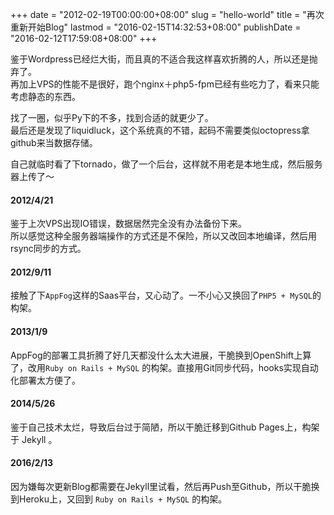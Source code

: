 +++
date = "2012-02-19T00:00:00+08:00"
slug = "hello-world"
title = "再次重新开始Blog"
lastmod = "2016-02-15T14:32:53+08:00"
publishDate = "2016-02-12T17:59:08+08:00"
+++

鉴于Wordpress已经烂大街，而且真的不适合我这样喜欢折腾的人，所以还是抛弃了。   
再加上VPS的性能不是很好，跑个nginx＋php5-fpm已经有些吃力了，看来只能考虑静态的东西。

找了一圈，似乎Py下的不多，找到合适的就更少了。   
最后还是发现了liquidluck，这个系统真的不错，起码不需要类似octopress拿github来当数据存储。   

自己就临时看了下tornado，做了一个后台，这样就不用老是本地生成，然后服务器上传了～

#### 2012/4/21
鉴于上次VPS出现IO错误，数据居然完全没有办法备份下来。  
所以感觉这种全服务器端操作的方式还是不保险，所以又改回本地编译，然后用rsync同步的方式。

#### 2012/9/11
接触了下`AppFog`这样的Saas平台，又心动了。一不小心又换回了`PHP5 + MySQL`的构架。

#### 2013/1/9
AppFog的部署工具折腾了好几天都没什么太大进展，干脆换到OpenShift上算了，改用`Ruby on Rails + MySQL` 的构架。直接用Git同步代码，hooks实现自动化部署太方便了。

#### 2014/5/26
鉴于自己技术太烂，导致后台过于简陋，所以干脆迁移到Github Pages上，构架于 Jekyll 。

#### 2016/2/13
因为嫌每次更新Blog都需要在Jekyll里试看，然后再Push至Github，所以干脆换到Heroku上，又回到 `Ruby on Rails + MySQL` 的构架。
